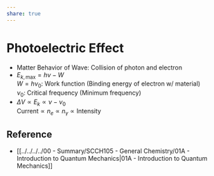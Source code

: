 ```yaml
---
share: true
---
```


# Photoelectric Effect

- Matter Behavior of Wave: Collision of photon and electron
- $E_{k,\text{max}}=h\nu-W$  
  $W=h\nu_0$: Work function (Binding energy of electron w/ material)  
  $\nu_0$: Critical frequency (Minimum frequency)
- $\Delta V \propto E_{k}\propto\nu-\nu_0$  
  $\text{Current} \propto n_{e}\propto n_{\gamma} \propto \text{Intensity}$

## Reference

- [[../../../../00 - Summary/SCCH105 - General Chemistry/01A - Introduction to Quantum Mechanics|01A - Introduction to Quantum Mechanics]]
